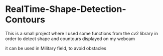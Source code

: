 # RealTime-Shape-Detection-Contours

This is a small project where I used some functions from the cv2 library in order to detect shape and countours displayed on my webcam

it can be used in Military field, to avoid obstacles

